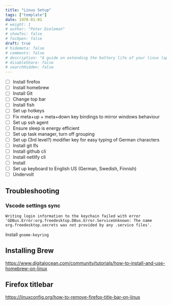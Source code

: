 ```yaml
---
title: "Linux Setup"
tags: ["template"]
date: 1970-01-01
# weight: 1
# author: "Peter Dieleman"
# showToc: false
# TocOpen: false
draft: true
# hidemeta: false
# comments: false
# description: "A guide on extending the battery life of your linux laptop"
# disableShare: false
# searchHidden: false
---
```


- [ ] Install firefox
- [ ] Install homebrew
- [ ] Install Git
- [ ] Change top bar
- [ ] Install fish
- [ ] Set up hotkeys
- [ ] Fix meta+up + meta+down key bindings to mirror windows behaviour
- [ ] Set up ssh agent
- [ ] Ensure sleep is energy efficient
- [ ] Set up task manager, turn off grouping
- [ ] Set up (3rd level?) modifier key for easy typing of German characters
- [ ] Install git lfs
- [ ] Install github cli
- [ ] Install netlify cli
- [ ] Install
- [ ] Set up keyboard to English US (German, Swedish, Finnish)
- [ ] Undervolt

## Troubleshooting

### Vscode settings sync

`Writing login information to the keychain failed with error 'GDBus.Error:org.freedesktop.DBus.Error.ServiceUnknown: The name org.freedesktop.secrets was not provided by any .service files'.`

Install `gnome-keyring`

## Installing Brew

<https://www.digitalocean.com/community/tutorials/how-to-install-and-use-homebrew-on-linux>

## Firefox titlebar

<https://linuxconfig.org/how-to-remove-firefox-title-bar-on-linux>
